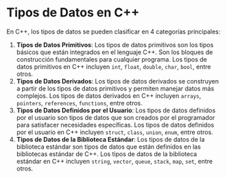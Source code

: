 # **Tipos de Datos en C++**

En C++, los tipos de datos se pueden clasificar en 4 categorías principales:

1. **Tipos de Datos Primitivos**: Los tipos de datos primitivos son los tipos básicos que están integrados en el lenguaje C++. Son los bloques de construcción fundamentales para cualquier programa. Los tipos de datos primitivos en C++ incluyen `int`, `float`, `double`, `char`, `bool`, entre otros.
2. **Tipos de Datos Derivados**: Los tipos de datos derivados se construyen a partir de los tipos de datos primitivos y permiten manejar datos más complejos. Los tipos de datos derivados en C++ incluyen `arrays`, `pointers`, `references`, `functions`, entre otros.
3. **Tipos de Datos Definidos por el Usuario**: Los tipos de datos definidos por el usuario son tipos de datos que son creados por el programador para satisfacer necesidades específicas. Los tipos de datos definidos por el usuario en C++ incluyen `struct`, `class`, `union`, `enum`, entre otros.
4. **Tipos de Datos de la Biblioteca Estándar**: Los tipos de datos de la biblioteca estándar son tipos de datos que están definidos en las bibliotecas estándar de C++. Los tipos de datos de la biblioteca estándar en C++ incluyen `string`, `vector`, `queue`, `stack`, `map`, `set`, entre otros.
